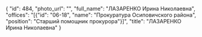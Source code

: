 {
    "id": 484,
    "photo_url": "",
    "full_name": "ЛАЗАРЕНКО Ирина Николаевна",
    "offices": "[{\"id\": \"06-18\", \"name\": \"Прокуратура Осиповичского района\", \"position\": \"Старший помощник прокурора\"}]",
    "title": "ЛАЗАРЕНКО Ирина Николаевна"
}